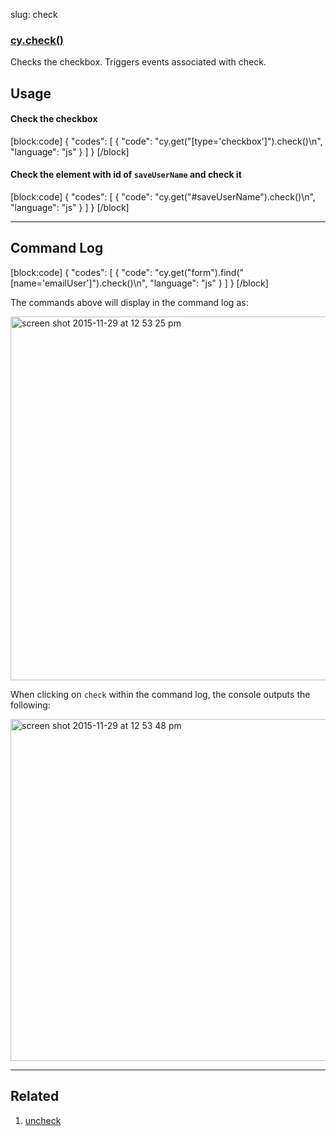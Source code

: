 slug: check

### [cy.check()](#usage)

Checks the checkbox. Triggers events associated with check.

## Usage

#### Check the checkbox

[block:code]
{
    "codes": [
        {
            "code": "cy.get(\"[type='checkbox']\").check()\n",
            "language": "js"
        }
    ]
}
[/block]

#### Check the element with id of `saveUserName` and check it

[block:code]
{
    "codes": [
        {
            "code": "cy.get(\"#saveUserName\").check()\n",
            "language": "js"
        }
    ]
}
[/block]
***

## Command Log

[block:code]
{
    "codes": [
        {
            "code": "cy.get(\"form\").find(\"[name='emailUser']\").check()\n",
            "language": "js"
        }
    ]
}
[/block]

The commands above will display in the command log as:

<img width="582" alt="screen shot 2015-11-29 at 12 53 25 pm" src="https://cloud.githubusercontent.com/assets/1271364/11458925/6226b39e-9698-11e5-9a2a-debf91f5989a.png">

When clicking on `check` within the command log, the console outputs the following:

<img width="547" alt="screen shot 2015-11-29 at 12 53 48 pm" src="https://cloud.githubusercontent.com/assets/1271364/11458927/65a2526c-9698-11e5-8b33-f59e666170e2.png">

***
## Related
1. [uncheck](uncheck)